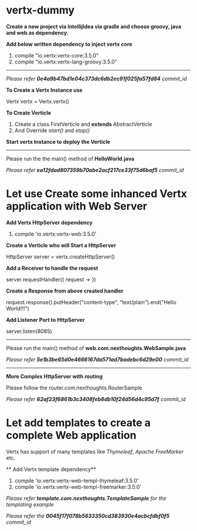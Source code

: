 # vertx-dummy
**Create a new project via IntellijIdea via gradle and choose groovy, java and web as dependency.**

**Add below written dependency to inject vertx core**
1. compile "io.vertx:vertx-core:3.5.0"
2. compile "io.vertx:vertx-lang-groovy:3.5.0"

****

*Please refer **0e4a9b47bd1e04c373dc6db2ec91f025fa57fd84** commit_id*

**To Create a Vertx Instance use**

Vertx vertx = Vertx.vertx()

**To Create Verticle**
1. Create a class FirstVerticle and **extends** AbstractVerticle
2. And Override *start()* and *stop()*

**Start vertx Instance to deploy the Verticle**

****

Please run the the main() method of **HelloWorld.java**

*Please refer **ea12fdad807359b70abe2acf217ce33f75d6baf5** commit_id*

# Let use Create some inhanced Vertx application with Web Server

**Add Vertx HttpServer dependency**
1. compile 'io.vertx:vertx-web:3.5.0'

**Create a Verticle who will Start a HttpServer**

HttpServer server = vertx.createHttpServer()

**Add a Receiver to handle the request**

server.requestHandler({ request -> })

**Create a Response from above created handler**

request.response().putHeader("content-type", "text/plain").end("Hello World!!!")

**Add Listener Port to HttpServer**

server.listen(8085)
****
Please run the main() method of **web.com.nexthoughts.WebSample.java**

*Please refer **5e1b3be65d0e4666167da571ad7badebc6d29e00** commit_id*

****

**More Complex HttpServer with routing**

Please follow the router.com.nexthoughts.RouterSample

*Please refer **62af23f6861b3c3408feb8db10f24d56d4c95d7f** commit_id*

# Let add templates to create a complete Web application
Vertx has support of many templates like *Thymeleaf*, *Apache FreeMarker* etc.

** Add Vertx template dependency**
1. compile 'io.vertx:vertx-web-templ-thymeleaf:3.5.0'
2. compile 'io.vertx:vertx-web-templ-freemarker:3.5.0'

*Please refer **template.com.nexthoughts.TemplateSample** for the templating example*

*Please refer the **0045f17f078b5633350cd383930e4acbcfdbf0f5** commit_id*
